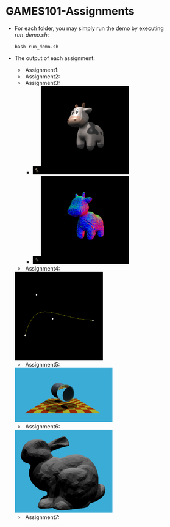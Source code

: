 # GAMES101-Assignments

- For each folder, you may simply run the demo by executing *run_demo.sh*:

    ```
    bash run_demo.sh
    ```

- The output of each assignment:
    - ​	Assignment1:
    - ​	Assignment2:
    - ​	Assignment3:
        - <img src=".\Assignment3\Code\output\phong.png" alt="img3-1" style="zoom:3%;" /><img src=".\Assignment3\Code\output\texture.png" alt="img3-1" style="zoom:33%;" />
        - <img src=".\Assignment3\Code\output\displacement.png" alt="img3-1" style="zoom:3%;" /><img src=".\Assignment3\Code\output\bump.png" alt="img3-1" style="zoom:33%;" />
    - ​	Assignment4:

    <img src="Assignment4\code\output\my_bezier_curve.png" style="zoom: 33%;" />

    - ​	Assignment5:

    <img src="./fig/assignment5.png" style="zoom: 25%;" />

    - ​	Assignment6:

    <img src="./fig/assignment6.png" style="zoom:25%;" />

    - ​	Assignment7: